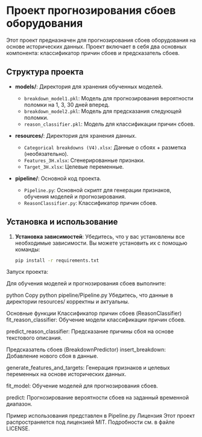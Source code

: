 # Проект прогнозирования сбоев оборудования

Этот проект предназначен для прогнозирования сбоев оборудования на основе исторических данных. Проект включает в себя два основных компонента: классификатор причин сбоев и предсказатель сбоев.

## Структура проекта

- **models/**: Директория для хранения обученных моделей.
  - `breakdown_model1.pkl`: Модель для прогнозирования вероятности поломки на 1, 3, 30 дней вперед.
  - `breakdown_model2.pkl`: Модель для предсказания следующей поломки.
  - `reason_classifier.pkl`: Модель для классификации причин сбоев.
  
- **resources/**: Директория для хранения данных.
  - `Categorical breakdowns (V4).xlsx`: Данные о сбоях + разметка (необязательно).
  - `Features_3H.xlsx`: Сгенерированные признаки.
  - `Target_3H.xlsx`: Целевые переменные.
  
- **pipeline/**: Основной код проекта.
  - `Pipeline.py`: Основной скрипт для генерации признаков, обучения моделей и прогнозирования.
  - `ReasonClassifier.py`: Классификатор причин сбоев.

## Установка и использование

1. **Установка зависимостей**:
   Убедитесь, что у вас установлены все необходимые зависимости. Вы можете установить их с помощью команды:
   ```bash
   pip install -r requirements.txt
Запуск проекта:

Для обучения моделей и прогнозирования сбоев выполните:

python
Copy
python pipeline/Pipeline.py
Убедитесь, что данные в директории resources/ корректны и актуальны.

Основные функции
Классификатор причин сбоев (ReasonClassifier)
fit_reason_classifier: Обучение модели классификации причин сбоев.

predict_reason_classifier: Предсказание причины сбоя на основе текстового описания.

Предсказатель сбоев (BreakdownPredictor)
insert_breakdown: Добавление нового сбоя в данные.

generate_features_and_targets: Генерация признаков и целевых переменных на основе исторических данных.

fit_model: Обучение моделей для прогнозирования сбоев.

predict: Прогнозирование вероятности сбоев на заданный временной диапазон.

Пример использования представлен в Pipeline.py
Лицензия
Этот проект распространяется под лицензией MIT. Подробности см. в файле LICENSE.
